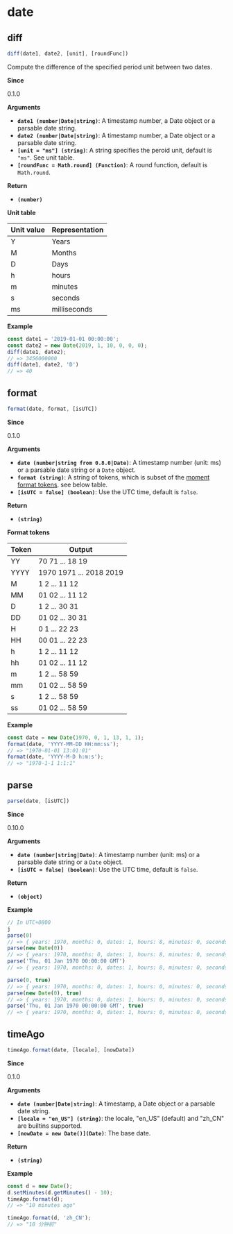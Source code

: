 # date

## diff

```js
diff(date1, date2, [unit], [roundFunc])
```

Compute the difference of the specified period unit between two dates.

**Since**

0.1.0

**Arguments**

* **`date1 (number|Date|string)`**: A timestamp number, a Date object or a parsable date string.
* **`date2 (number|Date|string)`**: A timestamp number, a Date object or a parsable date string.
* **`[unit = "ms"] (string)`**: A string specifies the peroid unit, default is `"ms"`. See unit table.
* **`[roundFunc = Math.round] (Function)`**: A round function, default is `Math.round`.

**Return**

* **`(number)`**

**Unit table**

| Unit value | Representation |
| ---------- | -------------- |
| Y          | Years          |
| M          | Months         |
| D          | Days           |
| h          | hours          |
| m          | minutes        |
| s          | seconds        |
| ms         | milliseconds   |

**Example**

```js
const date1 = '2019-01-01 00:00:00';
const date2 = new Date(2019, 1, 10, 0, 0, 0);
diff(date1, date2);
// => 3456000000
diff(date1, date2, 'D')
// => 40
```

## format

```js
format(date, format, [isUTC])
```

**Since**

0.1.0

**Arguments**

* **`date (number|string from 0.8.0|Date)`**: A timestamp number (unit: ms) or a parsable date string or a `Date` object.
* **`format (string)`**: A string of tokens, which is subset of the [moment format tokens](http://momentjs.com/docs/#/displaying/format/). see below table.
* **`[isUTC = false] (boolean)`**: Use the UTC time, default is `false`.

**Return**

* **`(string)`**

**Format tokens**

| Token | Output                  |
| ----- | ----------------------- |
| YY    | 70 71 ... 18 19         |
| YYYY  | 1970 1971 ... 2018 2019 |
| M     | 1 2 ... 11 12           |
| MM    | 01 02 ... 11 12         |
| D     | 1 2 ... 30 31           |
| DD    | 01 02 ... 30 31         |
| H     | 0 1 ... 22 23           |
| HH    | 00 01 ... 22 23         |
| h     | 1 2 ... 11 12           |
| hh    | 01 02 ... 11 12         |
| m     | 1 2 ... 58 59           |
| mm    | 01 02 ... 58 59         |
| s     | 1 2 ... 58 59           |
| ss    | 01 02 ... 58 59         |

**Example**

```js
const date = new Date(1970, 0, 1, 13, 1, 1);
format(date, 'YYYY-MM-DD HH:mm:ss');
// => "1970-01-01 13:01:01"
format(date, 'YYYY-M-D h:m:s');
// => "1970-1-1 1:1:1"
```

## parse

```js
parse(date, [isUTC])
```

**Since**

0.10.0

**Arguments**

* **`date (number|string|Date)`**: A timestamp number (unit: ms) or a parsable date string or a `Date` object.
* **`[isUTC = false] (boolean)`**: Use the UTC time, default is `false`.

**Return**

* **`(object)`**

**Example**

```js
// In UTC+0800
j
parse(0)
// => { years: 1970, months: 0, dates: 1, hours: 8, minutes: 0, seconds: 0, milliseconds: 0 }
parse(new Date(0))
// => { years: 1970, months: 0, dates: 1, hours: 8, minutes: 0, seconds: 0, milliseconds: 0 }
parse('Thu, 01 Jan 1970 00:00:00 GMT')
// => { years: 1970, months: 0, dates: 1, hours: 8, minutes: 0, seconds: 0, milliseconds: 0 }

parse(0, true)
// => { years: 1970, months: 0, dates: 1, hours: 0, minutes: 0, seconds: 0, milliseconds: 0 }
parse(new Date(0), true)
// => { years: 1970, months: 0, dates: 1, hours: 0, minutes: 0, seconds: 0, milliseconds: 0 }
parse('Thu, 01 Jan 1970 00:00:00 GMT', true)
// => { years: 1970, months: 0, dates: 1, hours: 0, minutes: 0, seconds: 0, milliseconds: 0 }
```

## timeAgo

```js
timeAgo.format(date, [locale], [nowDate])
```

**Since**

0.1.0

**Arguments**

* **`date (number|Date|string)`**: A timestamp, a Date object or a parsable date string.
* **`[locale = "en_US"] (string)`**: the locale, "en_US" (default) and "zh_CN" are builtins supported.
* **`[nowDate = new Date()](Date)`**: The base date.

**Return**

* **`(string)`**

**Example**

```js
const d = new Date();
d.setMinutes(d.getMinutes() - 10);
timeAgo.format(d);
// => "10 minutes ago"

timeAgo.format(d, 'zh_CN');
// => "10 分钟前"
```
